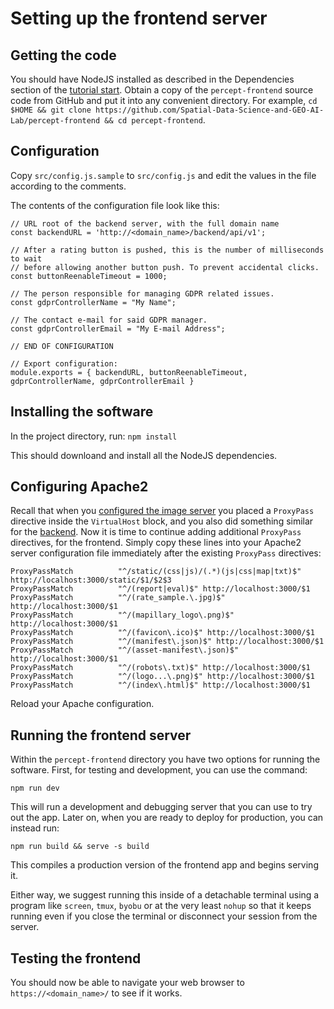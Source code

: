 # Setting up the frontend server

## Getting the code

You should have NodeJS installed as described in the Dependencies section of the [tutorial start](README.md). Obtain a copy of the `percept-frontend` source code from GitHub and put it into any convenient directory. For example, `cd $HOME && git clone https://github.com/Spatial-Data-Science-and-GEO-AI-Lab/percept-frontend && cd percept-frontend`.

## Configuration

Copy `src/config.js.sample` to `src/config.js` and edit the values in the file according to the comments.

The contents of the configuration file look like this:

    // URL root of the backend server, with the full domain name
    const backendURL = 'http://<domain_name>/backend/api/v1';

    // After a rating button is pushed, this is the number of milliseconds to wait
    // before allowing another button push. To prevent accidental clicks.
    const buttonReenableTimeout = 1000;

    // The person responsible for managing GDPR related issues.
    const gdprControllerName = "My Name";

    // The contact e-mail for said GDPR manager.
    const gdprControllerEmail = "My E-mail Address";

    // END OF CONFIGURATION

    // Export configuration:
    module.exports = { backendURL, buttonReenableTimeout, gdprControllerName, gdprControllerEmail }

## Installing the software

In the project directory, run: `npm install`

This should downloand and install all the NodeJS dependencies.

## Configuring Apache2

Recall that when you [configured the image server](apache.md) you placed a `ProxyPass` directive inside the `VirtualHost` block, and you also did something similar for the [backend](backend.md). Now it is time to continue adding additional `ProxyPass` directives, for the frontend. Simply copy these lines into your Apache2 server configuration file immediately after the existing `ProxyPass` directives:

    ProxyPassMatch          "^/static/(css|js)/(.*)(js|css|map|txt)$" http://localhost:3000/static/$1/$2$3
    ProxyPassMatch          "^/(report|eval)$" http://localhost:3000/$1
    ProxyPassMatch          "^/(rate_sample.\.jpg)$" http://localhost:3000/$1
    ProxyPassMatch          "^/(mapillary_logo\.png)$" http://localhost:3000/$1
    ProxyPassMatch          "^/(favicon\.ico)$" http://localhost:3000/$1
    ProxyPassMatch          "^/(manifest\.json)$" http://localhost:3000/$1
    ProxyPassMatch          "^/(asset-manifest\.json)$" http://localhost:3000/$1
    ProxyPassMatch          "^/(robots\.txt)$" http://localhost:3000/$1
    ProxyPassMatch          "^/(logo...\.png)$" http://localhost:3000/$1
    ProxyPassMatch          "^/(index\.html)$" http://localhost:3000/$1

Reload your Apache configuration.

## Running the frontend server

Within the `percept-frontend` directory you have two options for running the software. First, for testing and development, you can use the command:

    npm run dev

This will run a development and debugging server that you can use to try out the app. Later on, when you are ready to deploy for production, you can instead run:

    npm run build && serve -s build

This compiles a production version of the frontend app and begins serving it.

Either way, we suggest running this inside of a detachable terminal using a program like `screen`, `tmux`, `byobu` or at the very least `nohup` so that it keeps running even if you close the terminal or disconnect your session from the server.

## Testing the frontend

You should now be able to navigate your web browser to `https://<domain_name>/` to see if it works.
